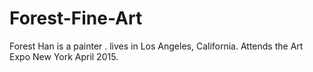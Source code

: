 # Forest-Fine-Art
 Forest Han is a painter . lives in Los Angeles, California.    Attends the Art Expo New York April 2015.
